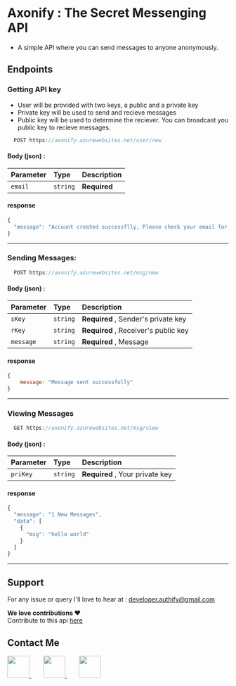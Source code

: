 
# Axonify : The Secret Messenging API
- A simple API where you can send messages to anyone anonymously.

## Endpoints

### Getting API key
- User will be provided with two keys, a public and a private key
- Private key will be used to send and recieve messages 
- Public key will be used to determine the reciever. You can broadcast you public key to recieve messages.

```js
  POST https://axonify.azurewebsites.net/user/new
```

#### Body (json) :

| Parameter  | Type     | Description                           |
| :--------- | :------- | :-------------------------------------- |
| `email`    | `string` | **Required**               |


#### response
```javascript
{
  "message": "Account created successflly, Please check your email for api key" 
}

```
<hr>

### Sending Messages:

```js
  POST https://axonify.azurewebsites.net/msg/new
```

#### Body (json) :

| Parameter  | Type     | Description                             |
| :--------- | :------- | :-------------------------------------- |
| `sKey`     | `string` | **Required** , Sender's private key | 
| `rKey`     | `string` | **Required** , Receiver's public key|
| `message`    | `string` | **Required** , Message                |




#### response

```javascript
{
    message: "Message sent successfully"
}

```
<hr>

### Viewing Messages

```js
  GET https://axonify.azurewebsites.net/msg/view
```

#### Body (json) :

| Parameter  | Type     | Description                             |
| :--------- | :------- | :-------------------------------------- |
| `priKey`     | `string` | **Required** , Your private key | 


#### response

```javascript
{
  "message": "1 New Messages",
  "data": [
    {
      "msg": "hello world"
    }
  ]
}
```

<hr>

## Support

For any issue or query I'll love to hear at : developer.authify@gmail.com

**We love contributions ❤️** <br>Contribute to this api <a href="https://github.com/MR-DHRUV/axonify-The-secret-messenging-API" target="_blank" rel="noopener noreferrer">here</a>

## Contact Me <br>


<a href="https://www.linkedin.com/in/dhruv-gupta-55034a228/" target="_blank" rel="noopener noreferrer">
  <img src="https://cdn-icons-png.flaticon.com/512/1384/1384014.png" alt="" width="50px" height="50px">
</a>
&nbsp;&nbsp;&nbsp;&nbsp;&nbsp;&nbsp;
<a href="https://github.com/MR-DHRUV" target="_blank" rel="noopener noreferrer">
  <img src="https://cdn-icons-png.flaticon.com/512/733/733609.png" alt="" width="50px" height="50px">
</a>
&nbsp;&nbsp;&nbsp;&nbsp;&nbsp;&nbsp;
<a href="mailto://developer.authify@gmail.com" target="_blank" rel="noopener noreferrer">
  <img src="https://cdn-icons-png.flaticon.com/512/60/60543.png" alt="" width="50px" height="50px">
</a>

